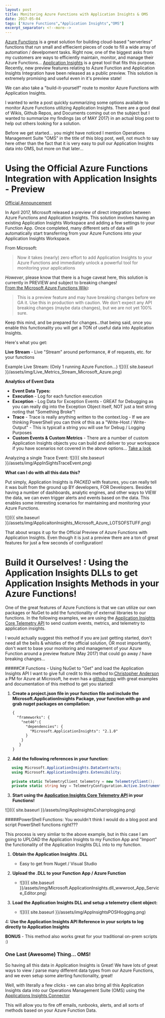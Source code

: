 ```yaml
---
layout: post
title: Monitoring Azure Functions with Application Insights & OMS
date: 2017-05-04
tags: ["Azure Functions","Application Insights","OMS"]
excerpt_separator: <!--more-->
---
```

  

[Azure Functions](https://azure.microsoft.com/en-us/services/functions/) is a great solution for building cloud-based "serverless" functions that run small and effiecient pieces of code to fill a wide array of automation / develpoment tasks. Right now, one of the biggest asks from my customers are ways to efficiently maintain, monitor, and manage their Azure Functions... [Application Insights](https://azure.microsoft.com/en-us/services/application-insights/) is a great tool that fits this purpose. Recently, new preview features relating to Azure Function and Application Insights Integration have been released as a public preview. This solution is extremely promising and useful even in it's preview state! 

We can also take a "build-it-yourself" route to monitor Azure Functions with Application Insights.

I wanted to write a post quickly summarizing some options available to monitor Azure Functions utilizing Application Insights. There are a good deal of Wikis, Github Repos, and Documents coming out on the subject but I wanted to summarize my findings (as of MAY 2017) in an actual blog post to help out others looking for a solution.

Before we get started... you might have noticed I mention Operations Management Suite "OMS" in the title of this blog post, well, not much to say here other than the fact that it is very easy to pull our Application Insights data into OMS, but more on that later...


<!--more-->


# Using the Official Azure Functions Integration with Application Insights - Preview ## 
[Official Announcement](https://blogs.msdn.microsoft.com/appserviceteam/2017/04/06/azure-functions-application-insights/)

In April 2017, Microsoft released a preview of direct integration between Azure Functions and Application Insights. This solution involves having an existing Application Insights Workspace and adding a few settings to your Function App. Once completed, many different sets of data will automatically start transferring from your Azure Functions into your Application Insights Workspace.

From Microsoft:  
> Now it takes (nearly) zero effort to add Application Insights to your Azure Functions and immediately unlock a powerful tool for monitoring your applications

*However*, please know that there is a huge caveat here, this solution is currently in PREVIEW and subject to breaking changes!  
[From the Microsoft Azure Functions Wiki](https://github.com/Azure/Azure-Functions/wiki/App-Insights-(Preview))**:**

>  This is a preview feature and may have breaking changes before we GA it. Use this in production with caution. We don't expect any API breaking changes (maybe data changes), but we are not yet 100% sure.  

Keep this mind, and be prepared for changes...that being said, once you enable this functionality you will get a TON of useful data into Application Insights.

Here's what you get:

**Live Stream** - Live "Stream" around performance, # of requests, etc. for your functions 

   Example Live Stream: (Only 1 running Azure Function...)
   ![]({{ site.baseurl }}/assets/img/Live_Metrics_Stream_Microsoft_Azure.png)

**Analytics of Event Data**
   - **Event Data Types:**
   - **Execution** - Log for each function execution
   - **Exception** - Log Data for Exception Events - GREAT for Debugging as you can really dig into the Exception Object itself, NOT just a text string noting that "Something Broke"!
   - **Trace** - Trace is really anything written to the context.log - If we are thinking PowerShell you can think of this as a "Write-Host / Write-Output" - This is typicall a string you will use for Debug / Logging Purposes 
   - **Custom Events & Custom Metrics** - There are a number of custom Application Insights objects you can build and deliver to your workspace if you have scenarios not covered in the above options... [Take a look](https://social.technet.microsoft.com/wiki/contents/articles/31192.custom-telemetry-events-with-trackevent-in-microsoft-application-insights.aspx)
   
   Analyzing a single Trace Event:
   ![]({{ site.baseurl }}/assets/img/AppInSightsTraceEvent.png)  
   
     
     
   
 **What can I do with all this data this?** 
 
Put simply, Application Insights is *PACKED* with features, you can really tell it was built from the ground up BY developers, FOR Developers. Besides having a number of dashboards, analytic engines, and other ways to VIEW the data, we can even trigger alerts and events based on the data. This enables some interesting scenarios for maintaining and monitoring your Azure Functions. 

![]({{ site.baseurl }}/assets/img/ApplicaitonInsights_Microsoft_Azure_LOTSOFSTUFF.png)

That about wraps it up for the Official Preview of Azure Functions with Application Insights. Even though it is just a preview there are a ton of great features for just a few seconds of configuration!  




# Build it Ourselves! : Using the Application Insights DLLs to get Application Insights Methods in your Azure Functions! #

One of the great features of Azure Functions is that we can utilize our own packages or NuGet to add the functionality of external libraries to our functions. In the following examples, we are using the [Application Insights Core Telemetry API](https://docs.microsoft.com/en-us/azure/application-insights/app-insights-api-custom-events-metrics) to send custom events, metrics, and telemetry to application insights.
 
I would actually suggest this method if you are just getting started, don't need all the bells & whistles of the official solution, OR most importantly, don't want to base your monitoring and management of your Azure Function around a preview feature (May 2017) that could go away / have breaking changes...


#####C# Functions - Using NuGet to "Get" and load the Application Insights API
I want to give full credit to this method to:[Christopher Anderson](https://github.com/christopheranderson) a PM for Azure at Microsoft, he even has a [github repo](https://github.com/christopheranderson/azure-functions-app-insights-sample) with great examples and documentation of this method to get you started!


1. **Create a project.json file in your function file and include the Microsoft.ApplicationInsights Package, your function with go and grab nuget packages on compilation:**
    ```xml
    {
      "frameworks": {
        "net46":{
          "dependencies": {
            "Microsoft.ApplicationInsights": "2.1.0"
          }
        }
       }
    }  
    ```  
2. **Add the following references in your function:**
 ```cs
    using Microsoft.ApplicationInsights.DataContracts;
    using Microsoft.ApplicationInsights.Extensibility;
   
    private static TelemetryClient telemetry = new TelemetryClient();
    private static string key = TelemetryConfiguration.Active.InstrumentationKey = System.Environment.GetEnvironmentVariable("%YOUR_FUNCTION_APP_VARIABLE_CONTAINING_YOUR_APP_INSIGHTS_KEY%", EnvironmentVariableTarget.Process);
   ```
3. **Start using the [Application Insights Core Telemetry API](https://docs.microsoft.com/en-us/azure/application-insights/app-insights-api-custom-events-metrics) in your Functions!**      
    
  ![]({{ site.baseurl }}/assets/img/AppInsightsCsharrplogging.png)
  
  
  
  

#####PowerShell Functions:
You wouldn't think I would do a blog post and script PowerShell functions right???

This process is very simliar to the above example, but in this case I am going to UPLOAD the Application Insights to my Function App and "Import" the functionality of the Application Insights DLL into to my function.

1. **Obtain the Application Insights .DLL**
    - Easy to get from Nuget / Visual Studio  

2. **Upload the .DLL to your Function App / Azure Function**
    -  ![]({{ site.baseurl }}/assets/img/Microsoft.ApplicationInsights.dll_wwwroot_App_Service_Editor.png)

3. **Load the Application Insights DLL and setup a telemetry client object:**
    -  ![]({{ site.baseurl }}/assets/img/AppInsightsPOSHlogging.png)    

4: **Use the Application Insights API Reference in your scripts to log directly to Application Insights**

**BONUS** - This method also works great for your traditional on-prem scripts :) 



### One Last (Awesome) Thing... OMS! 
So having all this data in Application Insights is Great! We have lots of great ways to view / parse many different data types from our Azure Functions, and we even setup some alerting functionality, great! 

Well, with literally a few clicks - we can also bring all this Application Insights data into our Operations Management Suite (OMS) using the [Applications Insights Connector](https://blogs.technet.microsoft.com/msoms/2016/09/26/application-insights-connector-in-oms/) 

This will allow you to fire off emails, runbooks, alerts, and all sorts of methods based on your Azure Function Data. 
 


